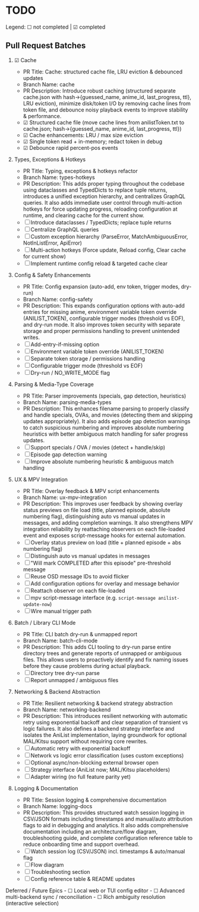 # TODO

Legend: ☐ not completed | ☑ completed

## Pull Request Batches

1. ☑ Cache
	- PR Title: Cache: structured cache file, LRU eviction & debounced updates
	- Branch Name: cache
	- PR Description: Introduce robust caching (structured separate cache.json with hash→{guessed_name, anime_id, last_progress, ttl}, LRU eviction), minimize disk/token I/O by removing cache lines from token file, and debounce noisy playback events to improve stability & performance.
	- ☑ Structured cache file (move cache lines from anilistToken.txt to cache.json; hash→{guessed_name, anime_id, last_progress, ttl})
	- ☑ Cache enhancements: LRU / max size eviction
	- ☑ Single token read + in-memory; redact token in debug
	- ☑ Debounce rapid percent-pos events

2. Types, Exceptions & Hotkeys
	- PR Title: Typing, exceptions & hotkeys refactor
	- Branch Name: types-hotkeys
	- PR Description: This adds proper typing throughout the codebase using dataclasses and TypedDicts to replace tuple returns, introduces a unified exception hierarchy, and centralizes GraphQL queries. It also adds immediate user control through multi-action hotkeys for force updating progress, reloading configuration at runtime, and clearing cache for the current show.
	- ☐ Introduce dataclasses / TypedDicts; replace tuple returns
	- ☐ Centralize GraphQL queries
	- ☐ Custom exception hierarchy (ParseError, MatchAmbiguousError, NotInListError, ApiError)
	- ☐ Multi-action hotkeys (Force update, Reload config, Clear cache for current show)
	- ☐ Implement runtime config reload & targeted cache clear

3. Config & Safety Enhancements
	- PR Title: Config expansion (auto-add, env token, trigger modes, dry-run)
	- Branch Name: config-safety
	- PR Description: This expands configuration options with auto-add entries for missing anime, environment variable token override (ANILIST_TOKEN), configurable trigger modes (threshold vs EOF), and dry-run mode. It also improves token security with separate storage and proper permissions handling to prevent unintended writes.
	- ☐ Add-entry-if-missing option
	- ☐ Environment variable token override (ANILIST_TOKEN)
	- ☐ Separate token storage / permissions handling
	- ☐ Configurable trigger mode (threshold vs EOF)
	- ☐ Dry-run / NO_WRITE_MODE flag

4. Parsing & Media-Type Coverage
	- PR Title: Parser improvements (specials, gap detection, heuristics)
	- Branch Name: parsing-media-types
	- PR Description: This enhances filename parsing to properly classify and handle specials, OVAs, and movies (detecting them and skipping updates appropriately). It also adds episode gap detection warnings to catch suspicious numbering and improves absolute numbering heuristics with better ambiguous match handling for safer progress updates.
	- ☐ Support specials / OVA / movies (detect + handle/skip)
	- ☐ Episode gap detection warning
	- ☐ Improve absolute numbering heuristic & ambiguous match handling

5. UX & MPV Integration
	- PR Title: Overlay feedback & MPV script enhancements
	- Branch Name: ux-mpv-integration
	- PR Description: This improves user feedback by showing overlay status previews on file load (title, planned episode, absolute numbering flag), distinguishing auto vs manual updates in messages, and adding completion warnings. It also strengthens MPV integration reliability by reattaching observers on each file-loaded event and exposes script-message hooks for external automation.
	- ☐ Overlay status preview on load (title + planned episode + abs numbering flag)
	- ☐ Distinguish auto vs manual updates in messages
	- ☐ "Will mark COMPLETED after this episode" pre-threshold message
	- ☐ Reuse OSD message IDs to avoid flicker
	- ☐ Add configuration options for overlay and message behavior
	- ☐ Reattach observer on each file-loaded
	- ☐ mpv script-message interface (e.g. `script-message anilist-update-now`)
	- ☐ Wire manual trigger path

6. Batch / Library CLI Mode
	- PR Title: CLI batch dry-run & unmapped report
	- Branch Name: batch-cli-mode
	- PR Description: This adds CLI tooling to dry-run parse entire directory trees and generate reports of unmapped or ambiguous files. This allows users to proactively identify and fix naming issues before they cause problems during actual playback.
	- ☐ Directory tree dry-run parse
	- ☐ Report unmapped / ambiguous files

7. Networking & Backend Abstraction
	- PR Title: Resilient networking & backend strategy abstraction
	- Branch Name: networking-backend
	- PR Description: This introduces resilient networking with automatic retry using exponential backoff and clear separation of transient vs logic failures. It also defines a backend strategy interface and isolates the AniList implementation, laying groundwork for optional MAL/Kitsu support without requiring core rewrites.
	- ☐ Automatic retry with exponential backoff
	- ☐ Network vs logic error classification (uses custom exceptions)
	- ☐ Optional async/non-blocking external browser open
	- ☐ Strategy interface (AniList now; MAL/Kitsu placeholders)
	- ☐ Adapter wiring (no full feature parity yet)

8. Logging & Documentation
	- PR Title: Session logging & comprehensive documentation
	- Branch Name: logging-docs
	- PR Description: This provides structured watch session logging in CSV/JSON formats including timestamps and manual/auto attribution flags to aid in debugging and analytics. It also adds comprehensive documentation including an architecture/flow diagram, troubleshooting guide, and complete configuration reference table to reduce onboarding time and support overhead.
	- ☐ Watch session log (CSV/JSON) incl. timestamps & auto/manual flag
	- ☐ Flow diagram
	- ☐ Troubleshooting section
	- ☐ Config reference table & README updates

Deferred / Future Epics
	- ☐ Local web or TUI config editor
	- ☐ Advanced multi-backend sync / reconciliation
	- ☐ Rich ambiguity resolution (interactive selection)
